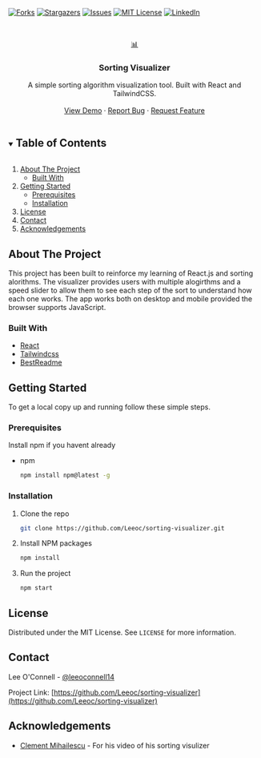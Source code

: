 <!--
*** Thanks for checking out the Best-README-Template. If you have a suggestion
*** that would make this better, please fork the repo and create a pull request
*** or simply open an issue with the tag "enhancement".
*** Thanks again! Now go create something AMAZING! :D
***
***
***
*** To avoid retyping too much info. Do a search and replace for the following:
*** Leeoc, sorting-visualizer, Leeoconnell14, email, project_title, project_description
-->



<!-- PROJECT SHIELDS -->
<!--
*** I'm using markdown "reference style" links for readability.
*** Reference links are enclosed in brackets [ ] instead of parentheses ( ).
*** See the bottom of this document for the declaration of the reference variables
*** for contributors-url, forks-url, etc. This is an optional, concise syntax you may use.
*** https://www.markdownguide.org/basic-syntax/#reference-style-links
-->
[![Forks][forks-shield]][forks-url]
[![Stargazers][stars-shield]][stars-url]
[![Issues][issues-shield]][issues-url]
[![MIT License][license-shield]][license-url]
[![LinkedIn][linkedin-shield]][linkedin-url]



<!-- PROJECT LOGO -->
<br />
<p align="center">
  <a href="https://github.com/Leeoc/sorting-visulizer">
    📊
  </a>

  <h3 align="center">Sorting Visualizer</h3>

  <p align="center">
    A simple sorting algorithm visualization tool. Built with React and TailwindCSS. 
    <br />
    <br />
    <a href="https://Leeoc.github.io/sorting-visualizer/">View Demo</a>
    ·
    <a href="https://github.com/Leeoc/sorting-visualizer/issues">Report Bug</a>
    ·
    <a href="https://github.com/Leeoc/sorting-visualizer/issues">Request Feature</a>
  </p>
</p>



<!-- TABLE OF CONTENTS -->
<details open="open">
  <summary><h2 style="display: inline-block">Table of Contents</h2></summary>
  <ol>
    <li>
      <a href="#about-the-project">About The Project</a>
      <ul>
        <li><a href="#built-with">Built With</a></li>
      </ul>
    </li>
    <li>
      <a href="#getting-started">Getting Started</a>
      <ul>
        <li><a href="#prerequisites">Prerequisites</a></li>
        <li><a href="#installation">Installation</a></li>
      </ul>
    </li>
    <li><a href="#license">License</a></li>
    <li><a href="#contact">Contact</a></li>
    <li><a href="#acknowledgements">Acknowledgements</a></li>
  </ol>
</details>



<!-- ABOUT THE PROJECT -->
## About The Project

This project has been built to reinforce my learning of React.js and sorting alorithms. The visualizer provides users with multiple alogirthms and a speed slider to allow them to see each step of the sort to understand how each one works. The app works both on desktop and mobile provided the browser supports JavaScript.


### Built With

* [React](https://reactjs.org/)
* [Tailwindcss](https://tailwindcss.com/)
* [BestReadme](https://github.com/othneildrew/Best-README-Template)

<!-- GETTING STARTED -->
## Getting Started

To get a local copy up and running follow these simple steps.

### Prerequisites

Install npm if you havent already
* npm
  ```sh
  npm install npm@latest -g
  ```

### Installation

1. Clone the repo
   ```sh
   git clone https://github.com/Leeoc/sorting-visualizer.git
   ```
2. Install NPM packages
   ```sh
   npm install
   ```
3. Run the project
   ```sh
   npm start
   ```


<!-- LICENSE -->
## License

Distributed under the MIT License. See `LICENSE` for more information.



<!-- CONTACT -->
## Contact

Lee O'Connell - [@leeoconnell14](https://twitter.com/leeoconnell14)

Project Link: [https://github.com/Leeoc/sorting-visualizer](https://github.com/Leeoc/sorting-visualizer)



<!-- ACKNOWLEDGEMENTS -->
## Acknowledgements

* [Clement Mihailescu]() - For his video of his sorting visulizer 


<!-- MARKDOWN LINKS & IMAGES -->
<!-- https://www.markdownguide.org/basic-syntax/#reference-style-links -->
[contributors-shield]: https://img.shields.io/github/contributors/Leeoc/repo.svg?style=for-the-badge
[contributors-url]: https://github.com/Leeoc/sorting-visualizer/graphs/contributors
[forks-shield]: https://img.shields.io/github/forks/Leeoc/repo.svg?style=for-the-badge
[forks-url]: https://github.com/Leeoc/sorting-visualizer/network/members
[stars-shield]: https://img.shields.io/github/stars/Leeoc/repo.svg?style=for-the-badge
[stars-url]: https://github.com/Leeoc/sorting-visualizer/stargazers
[issues-shield]: https://img.shields.io/github/issues/Leeoc/repo.svg?style=for-the-badge
[issues-url]: https://github.com/Leeoc/sorting-visualizer/issues
[license-shield]: https://img.shields.io/github/license/Leeoc/repo.svg?style=for-the-badge
[license-url]: https://github.com/Leeoc/sorting-visualizer/blob/main/LICENSE
[linkedin-shield]: https://img.shields.io/badge/-LinkedIn-black.svg?style=for-the-badge&logo=linkedin&colorB=555
[linkedin-url]: https://uk.linkedin.com/in/lee-o-933058161
